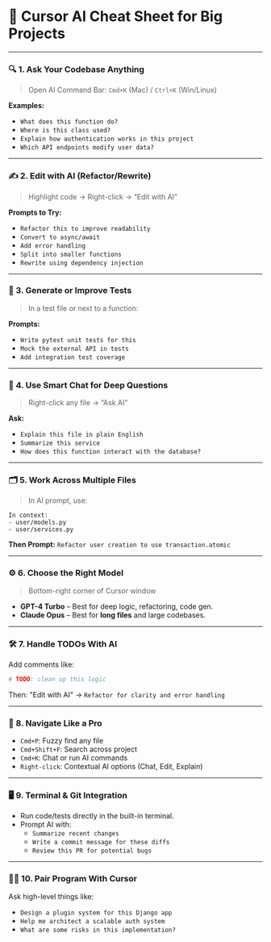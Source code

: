 # 🧠 **Cursor AI Cheat Sheet for Big Projects**

---

### 🔍 1. **Ask Your Codebase Anything**
> Open AI Command Bar: `Cmd+K` (Mac) / `Ctrl+K` (Win/Linux)

**Examples:**
- `What does this function do?`
- `Where is this class used?`
- `Explain how authentication works in this project`
- `Which API endpoints modify user data?`

---

### ✍️ 2. **Edit with AI (Refactor/Rewrite)**
> Highlight code → Right-click → “Edit with AI”

**Prompts to Try:**
- `Refactor this to improve readability`
- `Convert to async/await`
- `Add error handling`
- `Split into smaller functions`
- `Rewrite using dependency injection`

---

### 🧪 3. **Generate or Improve Tests**
> In a test file or next to a function:

**Prompts:**
- `Write pytest unit tests for this`
- `Mock the external API in tests`
- `Add integration test coverage`

---

### 💬 4. **Use Smart Chat for Deep Questions**
> Right-click any file → “Ask AI”

**Ask:**
- `Explain this file in plain English`
- `Summarize this service`
- `How does this function interact with the database?`

---

### 🗂 5. **Work Across Multiple Files**
> In AI prompt, use:
```plaintext
In context:
- user/models.py
- user/services.py
```
**Then Prompt:**
`Refactor user creation to use transaction.atomic`

---

### ⚙️ 6. **Choose the Right Model**
> Bottom-right corner of Cursor window

- **GPT-4 Turbo** – Best for deep logic, refactoring, code gen.
- **Claude Opus** – Best for **long files** and large codebases.

---

### 🛠 7. **Handle TODOs With AI**
Add comments like:
```python
# TODO: clean up this logic
```
Then: "Edit with AI" → `Refactor for clarity and error handling`

---

### 🧭 8. **Navigate Like a Pro**
- `Cmd+P`: Fuzzy find any file
- `Cmd+Shift+F`: Search across project
- `Cmd+K`: Chat or run AI commands
- `Right-click`: Contextual AI options (Chat, Edit, Explain)

---

### 🖥 9. **Terminal & Git Integration**
- Run code/tests directly in the built-in terminal.
- Prompt AI with:
  - `Summarize recent changes`
  - `Write a commit message for these diffs`
  - `Review this PR for potential bugs`

---

### 🧑‍💻 10. **Pair Program With Cursor**
Ask high-level things like:
- `Design a plugin system for this Django app`
- `Help me architect a scalable auth system`
- `What are some risks in this implementation?`

